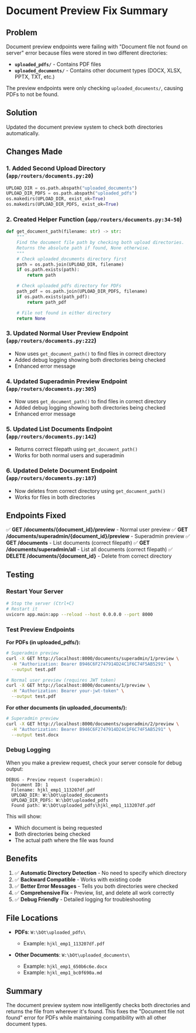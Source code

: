 # Document Preview Fix Summary

## Problem
Document preview endpoints were failing with "Document file not found on server" error because files were stored in two different directories:
- **`uploaded_pdfs/`** - Contains PDF files
- **`uploaded_documents/`** - Contains other document types (DOCX, XLSX, PPTX, TXT, etc.)

The preview endpoints were only checking `uploaded_documents/`, causing PDFs to not be found.

## Solution
Updated the document preview system to check both directories automatically.

## Changes Made

### 1. Added Second Upload Directory (`app/routers/documents.py:20`)
```python
UPLOAD_DIR = os.path.abspath("uploaded_documents")
UPLOAD_DIR_PDFS = os.path.abspath("uploaded_pdfs")
os.makedirs(UPLOAD_DIR, exist_ok=True)
os.makedirs(UPLOAD_DIR_PDFS, exist_ok=True)
```

### 2. Created Helper Function (`app/routers/documents.py:34-50`)
```python
def get_document_path(filename: str) -> str:
    """
    Find the document file path by checking both upload directories.
    Returns the absolute path if found, None otherwise.
    """
    # Check uploaded_documents directory first
    path = os.path.join(UPLOAD_DIR, filename)
    if os.path.exists(path):
        return path

    # Check uploaded_pdfs directory for PDFs
    path_pdf = os.path.join(UPLOAD_DIR_PDFS, filename)
    if os.path.exists(path_pdf):
        return path_pdf

    # File not found in either directory
    return None
```

### 3. Updated Normal User Preview Endpoint (`app/routers/documents.py:222`)
- Now uses `get_document_path()` to find files in correct directory
- Added debug logging showing both directories being checked
- Enhanced error message

### 4. Updated Superadmin Preview Endpoint (`app/routers/documents.py:305`)
- Now uses `get_document_path()` to find files in correct directory
- Added debug logging showing both directories being checked
- Enhanced error message

### 5. Updated List Documents Endpoint (`app/routers/documents.py:142`)
- Returns correct filepath using `get_document_path()`
- Works for both normal users and superadmin

### 6. Updated Delete Document Endpoint (`app/routers/documents.py:187`)
- Now deletes from correct directory using `get_document_path()`
- Works for files in both directories

## Endpoints Fixed

✅ **GET /documents/{document_id}/preview** - Normal user preview
✅ **GET /documents/superadmin/{document_id}/preview** - Superadmin preview
✅ **GET /documents** - List documents (correct filepath)
✅ **GET /documents/superadmin/all** - List all documents (correct filepath)
✅ **DELETE /documents/{document_id}** - Delete from correct directory

## Testing

### Restart Your Server
```bash
# Stop the server (Ctrl+C)
# Restart it
uvicorn app.main:app --reload --host 0.0.0.0 --port 8000
```

### Test Preview Endpoints

**For PDFs (in uploaded_pdfs/):**
```bash
# Superadmin preview
curl -X GET http://localhost:8000/documents/superadmin/1/preview \
  -H "Authorization: Bearer B946C6F2747914D24C1F6C74F5AB5291" \
  --output test.pdf

# Normal user preview (requires JWT token)
curl -X GET http://localhost:8000/documents/1/preview \
  -H "Authorization: Bearer your-jwt-token" \
  --output test.pdf
```

**For other documents (in uploaded_documents/):**
```bash
# Superadmin preview
curl -X GET http://localhost:8000/documents/superadmin/2/preview \
  -H "Authorization: Bearer B946C6F2747914D24C1F6C74F5AB5291" \
  --output test.docx
```

### Debug Logging

When you make a preview request, check your server console for debug output:

```
DEBUG - Preview request (superadmin):
  Document ID: 1
  Filename: hjkl_emp1_113207df.pdf
  UPLOAD_DIR: W:\bOt\uploaded_documents
  UPLOAD_DIR_PDFS: W:\bOt\uploaded_pdfs
  Found path: W:\bOt\uploaded_pdfs\hjkl_emp1_113207df.pdf
```

This will show:
- Which document is being requested
- Both directories being checked
- The actual path where the file was found

## Benefits

1. ✅ **Automatic Directory Detection** - No need to specify which directory
2. ✅ **Backward Compatible** - Works with existing code
3. ✅ **Better Error Messages** - Tells you both directories were checked
4. ✅ **Comprehensive Fix** - Preview, list, and delete all work correctly
5. ✅ **Debug Friendly** - Detailed logging for troubleshooting

## File Locations

- **PDFs**: `W:\bOt\uploaded_pdfs\`
  - Example: `hjkl_emp1_113207df.pdf`

- **Other Documents**: `W:\bOt\uploaded_documents\`
  - Example: `hjkl_emp1_650b6c6e.docx`
  - Example: `hjkl_emp1_bc0f690a.md`

## Summary

The document preview system now intelligently checks both directories and returns the file from wherever it's found. This fixes the "Document file not found" error for PDFs while maintaining compatibility with all other document types.
